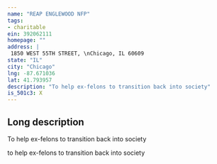 ```yaml
---
name: "REAP ENGLEWOOD NFP"
tags:
- charitable
ein: 392062111
homepage: ""
address: |
 1850 WEST 55TH STREET, \nChicago, IL 60609
state: "IL"
city: "Chicago"
lng: -87.671036
lat: 41.793957
description: "To help ex-felons to transition back into society"
is_501c3: X
---
```


## Long description

To help ex-felons to transition back into society
  
  to help ex-felons to transition back into society
